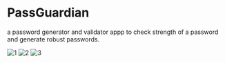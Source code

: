 # PassGuardian
a password generator and validator appp to check strength of a password and generate robust passwords. 

![1](https://github.com/user-attachments/assets/c41b5058-dcf7-4cf6-83a2-8a3564b03988)
![2](https://github.com/user-attachments/assets/4016e855-8cec-4b97-a786-3fb415e9b455)
![3](https://github.com/user-attachments/assets/21934981-43d5-4470-86ec-6d0546d0ac51)

